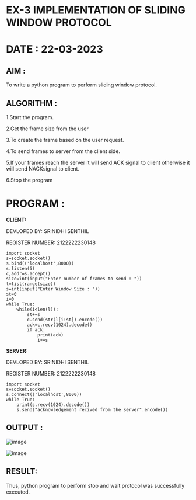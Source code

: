 #  **EX-3 IMPLEMENTATION OF SLIDING WINDOW PROTOCOL**
# DATE : 22-03-2023

## AIM :
To write a python program to perform sliding window protocol.

## ALGORITHM :

1.Start the program.

2.Get the frame size from the user

3.To create the frame based on the user request.

4.To send frames to server from the client side.

5.If your frames reach the server it will send ACK signal to client otherwise it will send NACKsignal to client.

6.Stop the program

# PROGRAM :

**CLIENT:**

DEVLOPED BY: SRINIDHI SENTHIL

 REGISTER NUMBER: 2122222230148
```
import socket
s=socket.socket()
s.bind(('localhost',8000))
s.listen(5)
c,addr=s.accept()
size=int(input("Enter number of frames to send : "))
l=list(range(size))
s=int(input("Enter Window Size : "))
st=0
i=0
while True:
    while(i<len(l)):
        st+=s
        c.send(str(l[i:st]).encode())
        ack=c.recv(1024).decode()
        if ack:
            print(ack)
            i+=s
```
**SERVER:**

DEVLOPED BY: SRINIDHI SENTHIL

REGISTER NUMBER: 2122222230148
```
import socket
s=socket.socket()
s.connect(('localhost',8000))
while True:
    print(s.recv(1024).decode())
    s.send("acknowledgement recived from the server".encode())
```
## OUTPUT :

![image](https://github.com/SRINIDHISENTHILNATHAN/EX-3/assets/121373170/1249b795-5160-449d-9e34-6dc142369d6c)

![image](https://github.com/SRINIDHISENTHILNATHAN/EX-3/assets/121373170/cc979b34-38b9-4c81-a81f-6e2397390c89)


## RESULT:

Thus, python program to perform stop and wait protocol was successfully executed.
